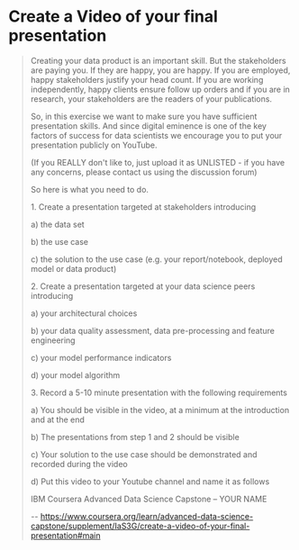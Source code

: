 # Create a Video of your final presentation
> 
> Creating your data product is an important skill. But the stakeholders are paying you. If they are happy, you are happy. If you are employed, happy stakeholders justify your head count. If you are working independently, happy clients ensure follow up orders and if you are in research, your stakeholders are the readers of your publications.
> 
> So, in this exercise we want to make sure you have sufficient presentation skills. And since digital eminence is one of the key factors of success for data scientists we encourage you to put your presentation publicly on YouTube.
> 
> (If you REALLY don't like to, just upload it as UNLISTED - if you have any concerns, please contact us using the discussion forum)
> 
> So here is what you need to do.
> 
> 1\. Create a presentation targeted at stakeholders introducing
> 
> a) the data set
> 
> b) the use case
> 
> c) the solution to the use case (e.g. your report/notebook, deployed model or data product)
> 
> 2\. Create a presentation targeted at your data science peers introducing
> 
> a) your architectural choices
> 
> b) your data quality assessment, data pre-processing and feature engineering
> 
> c) your model performance indicators
> 
> d) your model algorithm
> 
> 3\. Record a 5-10 minute presentation with the following requirements
> 
> a) You should be visible in the video, at a minimum at the introduction and at the end
> 
> b) The presentations from step 1 and 2 should be visible
> 
> c) Your solution to the use case should be demonstrated and recorded during the video
> 
> d) Put this video to your Youtube channel and name it as follows
> 
> IBM Coursera Advanced Data Science Capstone – YOUR NAME
>
> -- https://www.coursera.org/learn/advanced-data-science-capstone/supplement/IaS3G/create-a-video-of-your-final-presentation#main
